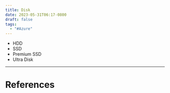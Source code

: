 ```yaml
---
title: Disk
date: 2023-05-31T06:17-0800
draft: false
tags:
  - "#Azure"
---
```


- HDD
- SSD
- Premium SSD
- Ultra Disk

---
# References
